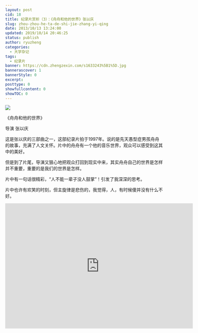 ```yaml
---
layout: post
cid: 18
title: 纪录片赏析（3）：《舟舟和他的世界》张以庆
slug: zhou-zhou-he-ta-de-shi-jie-zhang-yi-qing
date: 2013/10/13 13:24:00
updated: 2019/10/14 20:46:25
status: publish
author: ryuzheng
categories: 
  - 大学杂记
tags: 
  - 纪录片
banner: https://cdn.zhengzexin.com/s1633243%5B1%5D.jpg
bannerascover: 1
bannerStyle: 0
excerpt: 
posttype: 0
showfullcontent: 0
showTOC: 0
---
```



[![](https://cdn.zhengzexin.com/s1633243%5B1%5D.jpg)](http://movie.douban.com/subject/1761849/ "舟舟和他的世界")

《舟舟和他的世界》

导演 张以庆

这是张以庆的三部曲之一，这部纪录片拍于1997年。说的是先天愚型症男孩舟舟的故事，充满了人文关怀。片中的舟舟有一个他的音乐世界，观众可以感受到这其中的美好。

但是到了片尾，导演又狠心地把观众打回到现实中来，其实舟舟自己的世界是怎样并不重要，重要的是我们的世界是怎样。

片中有一句话很精彩，&ldquo;人不能一辈子没人鼓掌&rdquo;！引发了我深深的思考。

片中也许有欢笑的时刻，但主旋律是悲伤的，我觉得，人，有时候傻并没有什么不好。

<iframe height=400 width=600 src='http://player.youku.com/embed/XNzk5NTU5MjQ=' frameborder=0 'allowfullscreen'></iframe>
